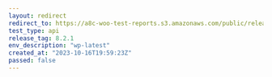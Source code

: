 ```yaml
---
layout: redirect
redirect_to: https://a8c-woo-test-reports.s3.amazonaws.com/public/release/8.2.1/wp-latest/api/index.html
test_type: api
release_tag: 8.2.1
env_description: "wp-latest"
created_at: "2023-10-16T19:59:23Z"
passed: false
---
```

